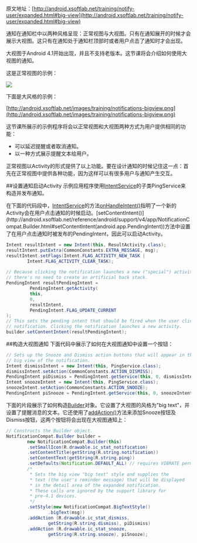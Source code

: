 原文地址：[http://android.xsoftlab.net/training/notify-user/expanded.html#big-view](http://android.xsoftlab.net/training/notify-user/expanded.html#big-view)

通知在通知栏中以两种风格呈现：正常视图与大视图。只有在通知展开的时候才会展示大视图。这只有在通知处于通知栏顶部时或者用户点击了通知时才会出现。

大视图于Android 4.1开始出现，并且不支持老版本。这节课将会介绍如何使用大视图的通知。

这是正常视图的示例：

![](http://android.xsoftlab.net/images/training/notifications-normalview.png)

下面是大风格的示例：

[http://android.xsoftlab.net/images/training/notifications-bigview.png](http://android.xsoftlab.net/images/training/notifications-bigview.png)

这节课所展示的示例程序将会以正常视图和大视图两种方式为用户提供相同的功能：

- 可以延迟提醒或者取消通知。
- 以一种方式展示提醒文本给用户。

正常视图以Activity的形式提供了以上功能。要在设计通知的时候记住这一点：首先在正常视图中提供各种功能，因为这样可以有很多用户与通知产生交互。

##设置通知启动Activity
示例应用程序使用[IntentService](http://android.xsoftlab.net/reference/android/app/IntentService.html)的子类PingService来构造并发布通知。

在下面的代码段中，[IntentService](http://android.xsoftlab.net/reference/android/app/IntentService.html)的方法[onHandleIntent()](http://android.xsoftlab.net/reference/android/app/IntentService.html#onHandleIntent(android.content.Intent))指明了一个新的Activity会在用户点击通知的时候启动。[setContentIntent()](http://android.xsoftlab.net/reference/android/support/v4/app/NotificationCompat.Builder.html#setContentIntent(android.app.PendingIntent))方法中设置了在用户点击通知时被发布的PendingIntent，因此可以启动Activity。
```java
Intent resultIntent = new Intent(this, ResultActivity.class);
resultIntent.putExtra(CommonConstants.EXTRA_MESSAGE, msg);
resultIntent.setFlags(Intent.FLAG_ACTIVITY_NEW_TASK | 
        Intent.FLAG_ACTIVITY_CLEAR_TASK);
     
// Because clicking the notification launches a new ("special") activity, 
// there's no need to create an artificial back stack.
PendingIntent resultPendingIntent =
         PendingIntent.getActivity(
         this,
         0,
         resultIntent,
         PendingIntent.FLAG_UPDATE_CURRENT
);
// This sets the pending intent that should be fired when the user clicks the
// notification. Clicking the notification launches a new activity.
builder.setContentIntent(resultPendingIntent);
```

##构造大视图通知
下面代码中展示了如何在大视图通知中设置一个按钮：
```java
// Sets up the Snooze and Dismiss action buttons that will appear in the
// big view of the notification.
Intent dismissIntent = new Intent(this, PingService.class);
dismissIntent.setAction(CommonConstants.ACTION_DISMISS);
PendingIntent piDismiss = PendingIntent.getService(this, 0, dismissIntent, 0);
Intent snoozeIntent = new Intent(this, PingService.class);
snoozeIntent.setAction(CommonConstants.ACTION_SNOOZE);
PendingIntent piSnooze = PendingIntent.getService(this, 0, snoozeIntent, 0);
```

下面的片段展示了如何构造[Builder](http://android.xsoftlab.net/reference/android/support/v4/app/NotificationCompat.Builder.html)对象。它设置了大视图的风格为"big text"，并设置了提醒消息的文本。它还使用了[addAction()](http://android.xsoftlab.net/reference/android/support/v4/app/NotificationCompat.Builder.html#addAction(android.support.v4.app.NotificationCompat.Action))方法来添加Snooze按钮及Dismiss按钮，这两个按钮将会出现在大视图通知上：
```java
// Constructs the Builder object.
NotificationCompat.Builder builder =
        new NotificationCompat.Builder(this)
        .setSmallIcon(R.drawable.ic_stat_notification)
        .setContentTitle(getString(R.string.notification))
        .setContentText(getString(R.string.ping))
        .setDefaults(Notification.DEFAULT_ALL) // requires VIBRATE permission
        /*
         * Sets the big view "big text" style and supplies the
         * text (the user's reminder message) that will be displayed
         * in the detail area of the expanded notification.
         * These calls are ignored by the support library for
         * pre-4.1 devices.
         */
        .setStyle(new NotificationCompat.BigTextStyle()
                .bigText(msg))
        .addAction (R.drawable.ic_stat_dismiss,
                getString(R.string.dismiss), piDismiss)
        .addAction (R.drawable.ic_stat_snooze,
                getString(R.string.snooze), piSnooze);
```